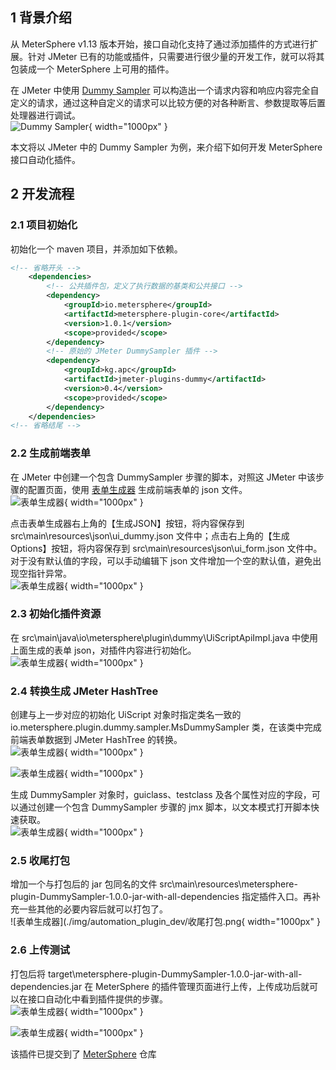 ## 1 背景介绍
从 MeterSphere v1.13 版本开始，接口自动化支持了通过添加插件的方式进行扩展。针对 JMeter 已有的功能或插件，只需要进行很少量的开发工作，就可以将其包装成一个 MeterSphere 上可用的插件。<br>

在 JMeter 中使用 [Dummy Sampler](https://jmeter-plugins.org/wiki/DummySampler/?utm_source=jmeter&utm_medium=helplink&utm_campaign=DummySampler) 可以构造出一个请求内容和响应内容完全自定义的请求，通过这种自定义的请求可以比较方便的对各种断言、参数提取等后置处理器进行调试。<br>
![Dummy Sampler](./img/automation_plugin_dev/Dummy_Sampler.png){ width="1000px" }

本文将以 JMeter 中的 Dummy Sampler 为例，来介绍下如何开发 MeterSphere 接口自动化插件。

## 2 开发流程
### 2.1 项目初始化
初始化一个 maven 项目，并添加如下依赖。
```pom.xml
<!-- 省略开头 -->
    <dependencies>
        <!-- 公共插件包，定义了执行数据的基类和公共接口 -->
        <dependency>
            <groupId>io.metersphere</groupId>
            <artifactId>metersphere-plugin-core</artifactId>
            <version>1.0.1</version>
            <scope>provided</scope>
        </dependency>
        <!-- 原始的 JMeter DummySampler 插件 -->
        <dependency>
            <groupId>kg.apc</groupId>
            <artifactId>jmeter-plugins-dummy</artifactId>
            <version>0.4</version>
            <scope>provided</scope>
        </dependency>
    </dependencies>
<!-- 省略结尾 -->
```

### 2.2 生成前端表单
在 JMeter 中创建一个包含 DummySampler 步骤的脚本，对照这 JMeter 中该步骤的配置页面，使用 [表单生成器](http://www.form-create.com/designer/?fr=home) 生成前端表单的 json 文件。<br>
![表单生成器](./img/automation_plugin_dev/表单生成器.png){ width="1000px" }

点击表单生成器右上角的【生成JSON】按钮，将内容保存到 src\main\resources\json\ui_dummy.json 文件中；点击右上角的【生成Options】按钮，将内容保存到 src\main\resources\json\ui_form.json 文件中。对于没有默认值的字段，可以手动编辑下 json 文件增加一个空的默认值，避免出现空指针异常。<br>
![表单生成器](./img/automation_plugin_dev/表单生成器右上角.png){ width="1000px" }

### 2.3 初始化插件资源
在 src\main\java\io\metersphere\plugin\dummy\UiScriptApiImpl.java 中使用上面生成的表单 json，对插件内容进行初始化。<br>
![表单生成器](./img/automation_plugin_dev/初始化插件资源.png){ width="1000px" }

### 2.4 转换生成 JMeter HashTree
创建与上一步对应的初始化 UiScript 对象时指定类名一致的 io.metersphere.plugin.dummy.sampler.MsDummySampler 类，在该类中完成前端表单数据到 JMeter HashTree 的转换。<br>
![表单生成器](./img/automation_plugin_dev/转换生成JMeter_HashTree.png){ width="1000px" }

![表单生成器](./img/automation_plugin_dev/转换生成JMeter_HashTree_1.png){ width="1000px" }

生成 DummySampler 对象时，guiclass、testclass 及各个属性对应的字段，可以通过创建一个包含 DummySampler 步骤的 jmx 脚本，以文本模式打开脚本快速获取。<br>
![表单生成器](./img/automation_plugin_dev/转换生成JMeter_HashTree_2.png){ width="1000px" }

### 2.5 收尾打包
增加一个与打包后的 jar 包同名的文件 src\main\resources\metersphere-plugin-DummySampler-1.0.0-jar-with-all-dependencies 指定插件入口。再补充一些其他的必要内容后就可以打包了。<br>
![表单生成器](./img/automation_plugin_dev/收尾打包.png{ width="1000px" }

### 2.6 上传测试
打包后将 target\metersphere-plugin-DummySampler-1.0.0-jar-with-all-dependencies.jar 在 MeterSphere 的插件管理页面进行上传，上传成功后就可以在接口自动化中看到插件提供的步骤。<br>
![表单生成器](./img/automation_plugin_dev/上传测试.png){ width="1000px" }

![表单生成器](./img/automation_plugin_dev/上传测试_1.png){ width="1000px" }

该插件已提交到了 [MeterSphere](https://github.com/metersphere/metersphere-plugin-DummySampler) 仓库